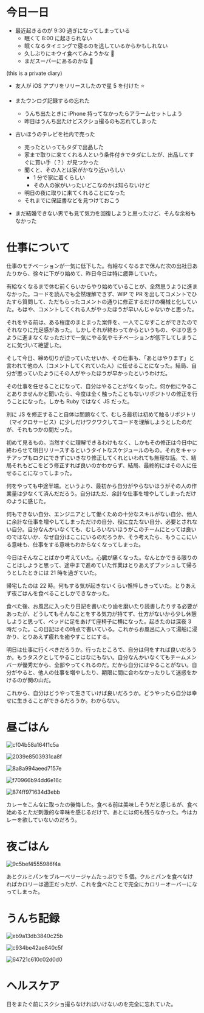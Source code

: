 # 今日一日
- 最近起きるのが 9:30 過ぎになってしまっている
    - 眠くて 8:00 に起きられない
    - 眠くなるタイミングで寝るのを逃しているからかもしれない
    - 久しぶりにキウイ食べてみようかな 🥝
    - まだスーパーにあるのかな 🤔

 (this is a private diary) 

- 友人が iOS アプリをリリースしたので星 5 を付けた ⭐️

- またウンログ記録するの忘れた
    - うんち出たときに iPhone 持ってなかったらアラームセットしよう
    - 昨日はうんち出たけどスクショ撮るのも忘れてしまった

- 古いほうのテレビを社内で売った
    - 売ったといってもタダで出品した
    - 家まで取りに来てくれる人という条件付きでタダにしたが、出品してすぐに買い手（？）が見つかった
    - 聞くと、その人とは家がかなり近いらしい
        - 1 分で家に着くらしい
        - その人の家がいったいどこなのかは知らないけど
    - 明日の夜に取りに来てくれることになった
    - それまでに保証書などを見つけておこう

- まだ結婚できない男でも見て気力を回復しようと思ったけど、そんな余裕もなかった

# 仕事について
仕事のモチベーションが一気に低下した。有給なくなるまで休んだ次の出社日あたりから、徐々に下がり始めて、昨日今日は特に疲弊していた。

有給なくなるまで休む前くらいからやり始めていることが、全然思うように進まなかった。コードを読んでも全然理解できず、WIP で PR を出してコメントでひたすら質問して、ただもらったコメントの通りに修正するだけの機械と化していた。もはや、コメントしてくれる人がやったほうが早いんじゃないかと思った。

それをやる前は、ある程度のまとまった案件を、一人でこなすことができたのでそれなりに充足感があった。しかしそれが終わってからというもの、やはり思うように進まなくなっただけで一気にやる気やモチベーションが低下してしまうことに気づいて絶望した。

そして今日、締め切りが迫っていたせいか、その仕事も、「あとはやります」と言われて他の人（コメントしてくれていた人）に任せることになった。結局、自分が思っていたようにその人がやったほうが早かったというわけだ。

その仕事を任せることになって、自分はやることがなくなった。何か他にやることありませんかと聞いたら、今度は全く触ったこともないリポジトリの修正を行うことになった。しかも Ruby ではなく JS だった。

別に JS を修正すること自体は問題なくて、むしろ最初は初めて触るリポジトリ（マイクロサービス）に少しだけワクワクしてコードを理解しようとしたのだが、それもつかの間だった。

初めて見るもの。当然すぐに理解できるわけもなく、しかもその修正は今日中に終わらせて明日リリースするというタイトなスケジュールのもの。それをキャッチアップもロクにできずにいきなり修正してくれといわれても無理な話。で、結局それもどこをどう修正すれば良いのかわからず、結局、最終的にはその人に任せることになってしまった。

何をやっても中途半端。というより、最初から自分がやらないほうがその人の作業量は少なくて済んだだろう。自分はただ、余計な仕事を増やしてしまっただけのように感じた。

何もできない自分、エンジニアとして働くための十分なスキルがない自分、他人に余計な仕事を増やしてしまっただけの自分、役に立たない自分、必要とされない自分。自分なんかいなくても、むしろいないほうがこのチームにとっては良いのではないか、なぜ自分はここにいるのだろうか、そう考えたら、もうここにいる意味も、仕事をする意味もわからなくなってしまった。

今日はそんなことばかり考えていた。心臓が痛くなった。なんとかできる限りのことはしようと思って、途中まで進めていた作業はとりあえずプッシュして帰ろうとしたときには 21 時を過ぎていた。

帰宅したのは 22 時。何もする気が起きないくらい憔悴しきっていた。とりあえず夜ごはんを食べることしかできなかった。

食べた後、お風呂に入ったり日記を書いたり歯を磨いたり読書したりする必要があったが、どうしてもそんなことをする気力が持てず、仕方がないから少し休憩しようと思って、ベッドに足をあげて座椅子に横になった。起きたのは深夜 3 時だった。この日記はその時点で書いている。これからお風呂に入って湯船に浸かり、とりあえず疲れを癒やすことにする。

明日は仕事に行くべきだろうか。行ったところで、自分は何をすれば良いだろうか。もうタスクとしてやることはなにもない。自分なんかいなくてもチームメンバーが優秀だから、全部やってくれるのだ。だから自分にはやることがない。自分がやると、他人の仕事を増やしたり、期限に間に合わなかったりして迷惑をかけるのが関の山だ。

これから、自分はどうやって生きていけば良いだろうか。どうやったら自分は幸せに生きることができるだろうか。わからない。

# 昼ごはん
![cf04b58a164f1c5a](/images/2019/11/cf04b58a164f1c5a.jpg)

![2039e8503931ca8f](/images/2019/11/2039e8503931ca8f.jpg)

![8a8a994aeed7157e](/images/2019/11/8a8a994aeed7157e.jpg)

![f70966b94dd6e16c](/images/2019/11/f70966b94dd6e16c.jpg)

![874ff971634d3ebb](/images/2019/11/874ff971634d3ebb.jpg)

カレーをこんなに取ったの後悔した。食べる前は美味しそうだと感じるが、食べ始めるとただ刺激的な辛味を感じるだけで、あとには何も残らなかった。今はカレーを欲していないのだろう。

# 夜ごはん
![9c5bef4555986f4a](/images/2019/11/9c5bef4555986f4a.jpg)

あとクルミパンをブルーベリージャムたっぷりで 5 個。クルミパンを食べなければカロリーは適正だったが、これを食べたことで完全にカロリーオーバーになってしまった。

# うんち記録
![eb9a13db3840c25b](/images/2019/11/eb9a13db3840c25b.png)

![c934be42ae840c5f](/images/2019/11/c934be42ae840c5f.png)

![64721c610c02d0d0](/images/2019/11/64721c610c02d0d0.png)

# ヘルスケア
日をまたぐ前にスクショ撮らなければいけないのを完全に忘れていた。

